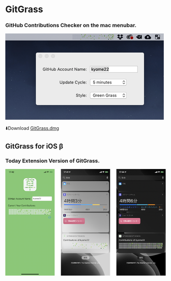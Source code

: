 # GitGrass

### GitHub Contributions Checker on the mac menubar.

![grass_light](materials/grass_light.png)

⬇️Download [GitGrass.dmg](http://kyome.io/resources/GitGrass_ver1.dmg)

## GitGrass for iOS β
### Today Extension Version of GitGrass.

![gitgrass_ios](materials/gitgrass_ios.png)